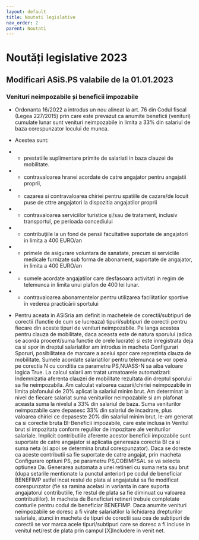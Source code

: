 ```yaml
---
layout: default
title: Noutati legislative
nav_order: 2
parent: Noutati
---
```


# Noutăți legislative 2023
## Modificari ASiS.PS valabile de la 01.01.2023
### Venituri neimpozabile și beneficii impozabile 
- Ordonanta 16/2022 a introdus un nou alineat la art. 76 din Codul fiscal (Legea 227/2015) prin care este prevazut ca anumite beneficii (venituri) cumulate lunar sunt venituri neimpozabile in limita a 33% din salariul de baza corespunzator locului de munca. 
- Acestea sunt:
- - prestatiile suplimentare primite de salariati in baza clauzei de mobilitate.
- - contravaloarea hranei acordate de catre angajator pentru angajatii proprii,
- - cazarea si contravaloarea chiriei pentru spatiile de cazare/de locuit puse de cttre angajatori la dispozitia angajatilor proprii
- - contravaloarea serviciilor turistice şi/sau de tratament, inclusiv transportul, pe perioada concediului
- - contribuţiile la un fond de pensii facultative suportate de angajatori in limita a 400 EURO/an
- - primele de asigurare voluntara de sanatate, precum si serviciile medicale furnizate sub forma de abonament, suportate de angajator, in limita a 400 EURO/an
- - sumele acordate angajatilor care desfasoara activitati in regim de telemunca in limita unui plafon de 400 lei lunar.
- - contravaloarea abonamentelor pentru utilizarea facilitatilor sportive în vederea practicării sportului

- Pentru aceata in ASiSria am definit in machetele de corectii/subtipuri de corectii (functie de cum se
lucreaza) tipuri/subtipuri de corectii pentru fiecare din aceste tipuri de venituri neimpozabile.
Pe langa acestea pentru clauza de mobilitate, daca aceasta este de natura sporului (adica se acorda
procent/suma functie de orele lucrate) si este inregistrata deja ca si spor in dreptul salariatilor am introdus in macheta Configurari Sporuri, posibilitatea de marcare a acelui spor care reprezinta clauza de mobilitate.
	Sumele acordate salariatilor pentru telemunca se vor opera pe corectia N cu conditia ca parametru PS,NUASS-N sa aiba valoare logica True.
La calcul salarii am tratat urmatoarele automatizari:
Indemnizatia aferenta clauzei de mobilitate rezultata din dreptul sporului sa fie neimpozabila.
Am calculat valoarea cazarii/chiriei neimpozabile in limita plafonului de 20% aplicat la salariul minim brut.
Am determinat la nivel de fiecare salariat suma veniturilor neimpozabile si am plafonat aceasta suma la nivelul a 33% din salariul de baza.
Suma veniturilor neimpozabile care depasesc 33% din salariul de incadrare, plus valoarea chiriei ce depaseste 20% din salariul minim brut, le-am generat ca si corectie bruta BI-Beneficii impozabile, care este inclusa in Venitul brut si impozitata conform regulilor de impozitare ale veniturilor salariale.
Implicit contributiile aferente acestor beneficii impozabile sunt suportate de catre angajator si aplicatia
genereaza corectia BI ca si suma neta (si apoi se determina brutul corespunzator). Daca se doreste ca aceste contributii sa fie suportate de catre angajat, prin macheta Configurare optiuni PS, pe parametru PS,COBIMPSAL se va selecta optiunea Da.
Generarea automata a unei retineri cu suma neta sau brut (dupa setarile mentionate la punctul anterior) pe
codul de beneficiar BENEFIMP astfel incat restul de plata al angajatului sa fie modificat corespunzator (fie sa ramina acelasi in varianta in care suporta angajatorul contributiile, fie restul de plata sa fie diminuat cu valoarea contributiilor). In macheta de Beneficiari retineri trebuie completate conturile pentru codul de beneficiar BENEFIMP.
Daca anumite venituri neimpozabile se doresc a fi virate salariatilor la lichidarea drepturilor salariale,
atunci in macheta de tipuri de corectii sau cea de subtipuri de corectii se vor marca acele tipuri/subtipuri care se doresc a fi incluse in venitul net/rest de plata prin campul [X]Includere in venit net.


